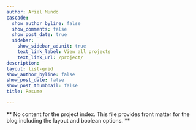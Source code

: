 ```yaml
---
author: Ariel Mundo
cascade:
  show_author_byline: false
  show_comments: false
  show_post_date: true
  sidebar:
    show_sidebar_adunit: true
    text_link_label: View all projects
    text_link_url: /project/
description: 
layout: list-grid
show_author_byline: false
show_post_date: false
show_post_thumbnail: false
title: Resume 

---
```



** No content for the project index. This file provides front matter for the blog including the layout and boolean options. **
